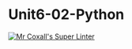 # Unit6-02-Python
[![Mr Coxall's Super Linter](https://github.com/ICS3U-C-Programming-Remy-S/Unit6-02-Python/workflows/Mr%20Coxall's%20Super%20Linter/badge.svg)](https://github.com/ICS3U-C-Programming-Remy-S/Unit6-02-Python/actions/)
